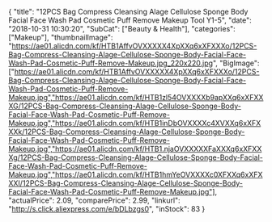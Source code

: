 {
	"title": "12PCS Bag Compress Cleansing Alage Cellulose Sponge Body Facial Face Wash Pad Cosmetic Puff Remove Makeup Tool Y1-5",
	"date": "2018-10-31 10:30:20",
	"SubCat": ["Beauty & Health"],
	"categories": ["Makeup"],
	"thumbnailImage": "https://ae01.alicdn.com/kf/HTB1AffvOVXXXXX4XpXXq6xXFXXXo/12PCS-Bag-Compress-Cleansing-Alage-Cellulose-Sponge-Body-Facial-Face-Wash-Pad-Cosmetic-Puff-Remove-Makeup.jpg_220x220.jpg",
	"BigImage": ["https://ae01.alicdn.com/kf/HTB1AffvOVXXXXX4XpXXq6xXFXXXo/12PCS-Bag-Compress-Cleansing-Alage-Cellulose-Sponge-Body-Facial-Face-Wash-Pad-Cosmetic-Puff-Remove-Makeup.jpg","https://ae01.alicdn.com/kf/HTB1zl54OVXXXXb9apXXq6xXFXXXG/12PCS-Bag-Compress-Cleansing-Alage-Cellulose-Sponge-Body-Facial-Face-Wash-Pad-Cosmetic-Puff-Remove-Makeup.jpg","https://ae01.alicdn.com/kf/HTB1inDbOVXXXXc4XVXXq6xXFXXXk/12PCS-Bag-Compress-Cleansing-Alage-Cellulose-Sponge-Body-Facial-Face-Wash-Pad-Cosmetic-Puff-Remove-Makeup.jpg","https://ae01.alicdn.com/kf/HTB1.njaOVXXXXXFaXXXq6xXFXXXg/12PCS-Bag-Compress-Cleansing-Alage-Cellulose-Sponge-Body-Facial-Face-Wash-Pad-Cosmetic-Puff-Remove-Makeup.jpg","https://ae01.alicdn.com/kf/HTB1hmYeOVXXXXc0XFXXq6xXFXXXI/12PCS-Bag-Compress-Cleansing-Alage-Cellulose-Sponge-Body-Facial-Face-Wash-Pad-Cosmetic-Puff-Remove-Makeup.jpg"],
	"actualPrice": 2.09,
	"comparePrice": 2.99,
	"linkurl": "http://s.click.aliexpress.com/e/bDLbzgs0",
	"inStock": 83
}
